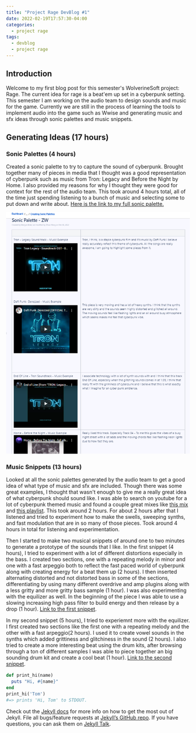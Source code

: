 ```yaml
---
title: "Project Rage DevBlog #1"
date: 2022-02-19T17:57:30-04:00
categories:
  - project rage
tags:
  - devblog
  - project rage
---
```


## Introduction

Welcome to my first blog post for this semester's WolverineSoft project: Rage. The current idea for rage is a beat'em up set in a cyberpunk setting. This semester I am working on the audio team to design sounds and music for the game. Currently we are still in the process of learning the tools to implement audio into the game such as Wwise and generating music and sfx ideas through sonic palettes and music snippets.

## Generating Ideas (17 hours)

### Sonic Palettes (4 hours)

Created a sonic palette to try to capture the sound of cyberpunk. Brought together many of pieces in media that I thought was a good representation of cyberpunk such as music from Tron: Legacy and Before the Night by Home. I also provided my reasons for why I thought they were good for context for the rest of the audio team. This took around 4 hours total, all of the time just spending listening to a bunch of music and selecting some to put down and write about. [Here is the link to my full sonic palette.](https://studio.eecs.umich.edu/confluence/display/W2WSP/Sonic+Palette+-+ZW)

<img src="../assets/images/Sonic Palette Picture.png" alt="My Sonic Palette">

### Music Snippets (13 hours)

Looked at all the sonic palettes generated by the audio team to get a good idea of what type of music and sfx are included. Though there was some great examples, I thought that wasn't enough to give me a really great idea of what cyberpunk should sound like. I was able to search on youtube for a lot of cyberpunk themed music and found a couple great mixes like [this mix](https://www.youtube.com/watch?v=7JqKRqOmzi0) and [this playlist](https://www.youtube.com/watch?v=wcOhAodaW5Y&list=PLcx8DGkalsx4JPyF7VmDIOg1rzLR-suB4). This took around 2 hours. For about 2 hours after that I listened and tried to experiment how to make the swells, sweeping synths, and fast modulation that are in so many of those pieces. Took around 4 hours in total for listening and experimentation.

Then I started to make two musical snippets of around one to two minutes to generate a prototype of the sounds that I like. In the first snippet (4 hours), I tried to experiment with a lot of different distortions especially in the bass. I created two sections, one with a repeating melody in minor and one with a fast arpeggio both to reflect the fast paced world of cyberpunk along with creating energy for a beat them up (2 hours). I then inserted alternating distorted and not distorted bass in some of the sections, differentiating by using many different overdrive and amp plugins along with a less gritty and more gritty bass sample (1 hour). I was also experimenting with the equilizer as well. In the beginning of the piece I was able to use a slowing increasing high pass filter to build energy and then release by a drop (1 hour). [Link to the first snippet](https://studio.eecs.umich.edu/jira/secure/attachment/12022/Snippet1.wav).

In my second snippet (5 hours), I tried to experiemnt more with the equilizer. I first created two sections like the first one with a repeating melody and the other with a fast arpeggio(2 hours). I used it to create vowel sounds in the synths which added grittiness and glitchiness in the sound (2 hours). I also tried to create a more interesting beat using the drum kits, after browsing through a ton of different samples I was able to piece together an big sounding drum kit and create a cool beat (1 hour). [Link to the second snippet](https://studio.eecs.umich.edu/jira/secure/attachment/12020/Snippet2.wav).


```ruby
def print_hi(name)
  puts "Hi, #{name}"
end
print_hi('Tom')
#=> prints 'Hi, Tom' to STDOUT.
```

Check out the [Jekyll docs][jekyll-docs] for more info on how to get the most out of Jekyll. File all bugs/feature requests at [Jekyll’s GitHub repo][jekyll-gh]. If you have questions, you can ask them on [Jekyll Talk][jekyll-talk].

[jekyll-docs]: https://jekyllrb.com/docs/home
[jekyll-gh]:   https://github.com/jekyll/jekyll
[jekyll-talk]: https://talk.jekyllrb.com/
